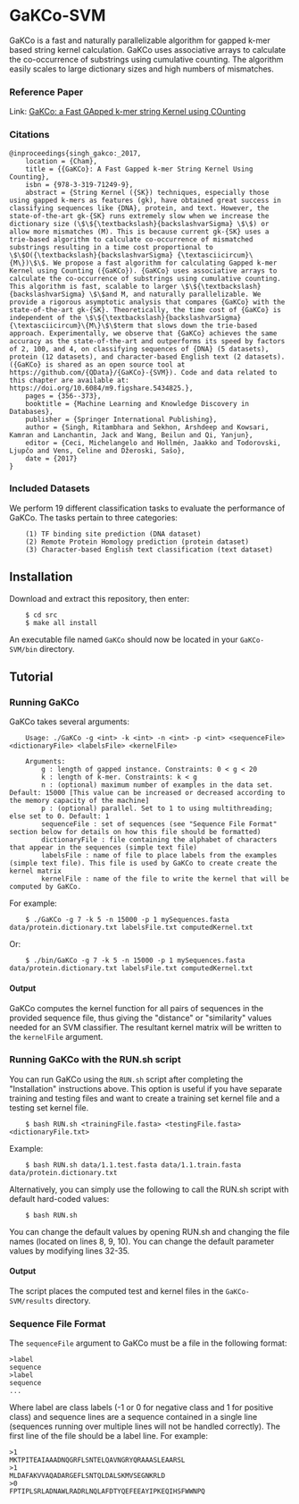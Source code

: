 # GaKCo-SVM

GaKCo is a fast and naturally parallelizable algorithm for gapped k-mer based string kernel calculation. GaKCo uses associative arrays to calculate the co-occurrence of substrings using cumulative counting. The algorithm easily scales to large dictionary sizes and high numbers of mismatches.
### Reference Paper
Link: [GaKCo: a Fast GApped k-mer string Kernel using COunting](https://arxiv.org/abs/1704.07468)

### Citations

```
@inproceedings{singh_gakco:_2017,
    location = {Cham},
    title = {{GaKCo}: A Fast Gapped k-mer String Kernel Using Counting},
    isbn = {978-3-319-71249-9},
    abstract = {String Kernel ({SK}) techniques, especially those using gapped k-mers as features (gk), have obtained great success in classifying sequences like {DNA}, protein, and text. However, the state-of-the-art gk-{SK} runs extremely slow when we increase the dictionary size (\$\${\textbackslash}{backslashvarSigma} \$\$) or allow more mismatches (M). This is because current gk-{SK} uses a trie-based algorithm to calculate co-occurrence of mismatched substrings resulting in a time cost proportional to \$\$O({\textbackslash}{backslashvarSigma} {\textasciicircum}\{M\})\$\$. We propose a fast algorithm for calculating Gapped k-mer Kernel using Counting ({GaKCo}). {GaKCo} uses associative arrays to calculate the co-occurrence of substrings using cumulative counting. This algorithm is fast, scalable to larger \$\${\textbackslash}{backslashvarSigma} \$\$and M, and naturally parallelizable. We provide a rigorous asymptotic analysis that compares {GaKCo} with the state-of-the-art gk-{SK}. Theoretically, the time cost of {GaKCo} is independent of the \$\${\textbackslash}{backslashvarSigma} {\textasciicircum}\{M\}\$\$term that slows down the trie-based approach. Experimentally, we observe that {GaKCo} achieves the same accuracy as the state-of-the-art and outperforms its speed by factors of 2, 100, and 4, on classifying sequences of {DNA} (5 datasets), protein (12 datasets), and character-based English text (2 datasets). ({GaKCo} is shared as an open source tool at https://github.com/{QData}/{GaKCo}-{SVM}). Code and data related to this chapter are available at: https://doi.org/10.6084/m9.figshare.5434825.},
    pages = {356--373},
    booktitle = {Machine Learning and Knowledge Discovery in Databases},
    publisher = {Springer International Publishing},
    author = {Singh, Ritambhara and Sekhon, Arshdeep and Kowsari, Kamran and Lanchantin, Jack and Wang, Beilun and Qi, Yanjun},
    editor = {Ceci, Michelangelo and Hollmén, Jaakko and Todorovski, Ljupčo and Vens, Celine and Džeroski, Sašo},
    date = {2017}
}
```

### Included Datasets
We perform 19 different classification tasks to evaluate the performance of GaKCo. The tasks pertain to three categories:

        (1) TF binding site prediction (DNA dataset)
        (2) Remote Protein Homology prediction (protein dataset)
        (3) Character-based English text classification (text dataset)
## Installation
Download and extract this repository, then enter:
```
    $ cd src
    $ make all install
```
An executable file named `GaKCo` should now be located in your `GaKCo-SVM/bin` directory. 
## Tutorial
### Running GaKCo
GaKCo takes several arguments:

        Usage: ./GaKCo -g <int> -k <int> -n <int> -p <int> <sequenceFile> <dictionaryFile> <labelsFile> <kernelFile>
        
        Arguments:
            g : length of gapped instance. Constraints: 0 < g < 20
            k : length of k-mer. Constraints: k < g
            n : (optional) maximum number of examples in the data set. Default: 15000 [This value can be increased or decreased according to the memory capacity of the machine]
            p : (optional) parallel. Set to 1 to using multithreading; else set to 0. Default: 1
            sequenceFile : set of sequences (see "Sequence File Format" section below for details on how this file should be formatted)
            dictionaryFile : file containing the alphabet of characters that appear in the sequences (simple text file)
            labelsFile : name of file to place labels from the examples (simple text file). This file is used by GaKCo to create create the kernel matrix
            kernelFile : name of the file to write the kernel that will be computed by GaKCo.
For example:
```
    $ ./GaKCo -g 7 -k 5 -n 15000 -p 1 mySequences.fasta data/protein.dictionary.txt labelsFile.txt computedKernel.txt
```
Or:
```
    $ ./bin/GaKCo -g 7 -k 5 -n 15000 -p 1 mySequences.fasta data/protein.dictionary.txt labelsFile.txt computedKernel.txt
```
#### Output
GaKCo computes the kernel function for all pairs of sequences in the provided sequence file, thus giving the "distance" or "similarity" values needed for an SVM classifier. The resultant kernel matrix will be written to the `kernelFile` argument.

### Running GaKCo with the RUN.sh script
You can run GaKCo using the `RUN.sh` script after completing the "Installation" instructions above. This option is useful if you have separate training and testing files and want to create a training set kernel file and a testing set kernel file.
```
    $ bash RUN.sh <trainingFile.fasta> <testingFile.fasta> <dictionaryFile.txt>
```
Example:
```
    $ bash RUN.sh data/1.1.test.fasta data/1.1.train.fasta data/protein.dictionary.txt
```
Alternatively, you can simply use the following to call the RUN.sh script with default hard-coded values:
```
    $ bash RUN.sh
```
You can change the default values by opening RUN.sh and changing the file names (located on lines 8, 9, 10). You can change the default parameter values by modifying lines 32-35.

#### Output
The script places the computed test and kernel files in the `GaKCo-SVM/results` directory.
### Sequence File Format
The `sequenceFile` argument to GaKCo must be a file in the following format:
```
>label
sequence
>label
sequence
...
```
Where label are class labels (-1 or 0 for negative class and 1 for positive class) and sequence lines are a sequence contained in a single line (sequences running over multiple lines will not be handled correctly). The first line of the file should be a label line. For example:
```
>1
MKTPITEAIAAADNQGRFLSNTELQAVNGRYQRAAASLEAARSL
>1
MLDAFAKVVAQADARGEFLSNTQLDALSKMVSEGNKRLD
>0
FPTIPLSRLADNAWLRADRLNQLAFDTYQEFEEAYIPKEQIHSFWWNPQ
```
